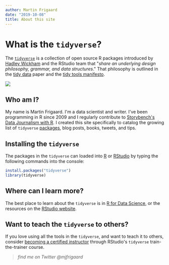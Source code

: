 ```yaml
---
author: Martin Frigaard
date: "2019-10-08"
title: About this site
---
```


# What is the `tidyverse`?

The [`tidyverse`](https://en.wikipedia.org/wiki/Tidyverse) is a collection of open source R packages introduced by [Hadley Wickham](http://hadley.nz/) and the RStudio team that "*share an underlying design philosophy, grammar, and data structures*." That philosophy is outlined in the [tidy data](https://vita.had.co.nz/papers/tidy-data.pdf) paper and the [tidy tools manifesto](https://cran.r-project.org/web/packages/tidyverse/vignettes/manifesto.html).

![](/./about_files/tidyverse-tips-logo.jpg)

## Who am I?

My name is Martin Frigaard. I'm a data scientist and writer. I've been programming in R since 2009 and I regularly contribute to [Storybench's Data Journalism with R](http://www.storybench.org/category/data-journalism-in-r/). I created this site specifically to catalog the growing list of `tidyverse` [packages](https://www.tidyverse.org/packages/), blog posts, books, tweets, and tips. 

## Installing the `tidyverse`

The packages in the `tidyverse` can loaded into [R](https://cran.r-project.org/) or [RStudio](https://rstudio.com/) by typing the following commands into the console: 

```r
install.packages("tidyverse")
library(tidyverse)
```

## Where can I learn more?

The best place to learn about the `tidyverse` is in [R for Data Science](https://r4ds.had.co.nz/), or the resources on the  [RStudio website](https://resources.rstudio.com/).

## Want to teach the `tidyverse` to others?

If you love using all the tools in the `tidyverse`, and want to teach it to others, consider [becoming a certified instructor](https://education.rstudio.com/trainers#info) 
through RStudio's `tidyverse` train-the-trainer course.


> *find me on Twitter @mjfrigaard*
